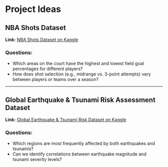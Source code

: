 # Project Ideas

## NBA Shots Dataset
**Link:** [NBA Shots Dataset on Kaggle](https://www.kaggle.com/datasets/mexwell/nba-shots/code/data)

### Questions:
- Which areas on the court have the highest and lowest field goal percentages for different players?  
- How does shot selection (e.g., midrange vs. 3-point attempts) vary between players or teams over a season?

---

## Global Earthquake & Tsunami Risk Assessment Dataset
**Link:** [Global Earthquake & Tsunami Risk Dataset on Kaggle](https://www.kaggle.com/datasets/ahmeduzaki/global-earthquake-tsunami-risk-assessment-dataset)

### Questions:
- Which regions are most frequently affected by both earthquakes and tsunamis?  
- Can we identify correlations between earthquake magnitude and tsunami severity levels?
